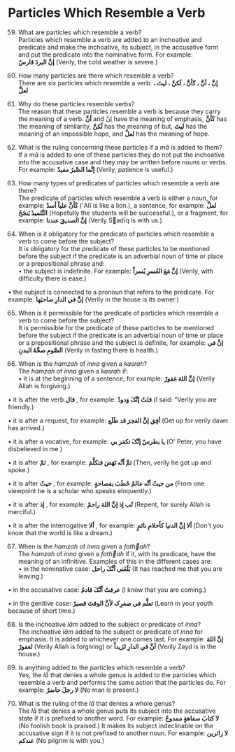Particles Which Resemble a Verb
===============================

59. What are particles which resemble a verb?  
 Particles which resemble a verb are added to an inchoative and
predicate and make the inchoative, its subject, in the accusative form
and put the predicate into the nominative form. For example:  
**إنَّ البردَ قارسٌ** (Verily, the cold weather is severe.)

60. How many particles are there which resemble a verb?  
 There are six particles which resemble a verb: **إنَّ ، أنَّ ، کَأنَّ ،
لَکنَّ ، لیتَ ، لعلَّ**

61. Why do these particles resemble verbs?  
 The reason that these particles resemble a verb is because they carry
the meaning of a verb. **أنَّ** and إنَّ have the meaning of emphasis,
**کَأنَّ** has the meaning of similarity, **لَکنَّ** has the meaning of
but, **لیتَ** has the meaning of an impossible hope, and **لعلَّ** has
the meaning of hope.

62. What is the ruling concerning these particles if a *mā* is added to
them?  
 If a *mā* is added to one of these particles they do not put the
inchoative into the accusative case and they may be written before nouns
or verbs. For example: **إنَّما الصَّبرُ مفیدٌ** (Verily, patience is
useful.)

63. How many types of predicates of particles which resemble a verb are
there?  
 The predicate of particles which resemble a verb is either a noun, for
example: **کَأنَّ علیاً أسدٌ** ('Alī is like a lion.), a sentence, for
example: **لعلَّ التِّلمیذَ یَنجَحُ** (Hopefully the students will be
successful.), or a fragment, for example: **إنَّ الصدیقَ عندنا** (Verily
Sadīq is with us.)

64. When is it obligatory for the predicate of particles which resemble
a verb to come before the subject?  
 It is obligatory for the predicate of these particles to be mentioned
before the subject if the predicate is an adverbial noun of time or
place or a prepositional phrase and:  
 • the subject is indefinite. For example: **إنَّ مَعَ العُسرِ یُسراً**
(Verily, with difficulty there is ease.)

• the subject is connected to a pronoun that refers to the predicate.
For example: **إنَّ في الدارِ صاحبَها** (Verily in the house is its
owner.)

65. When is it permissible for the predicate of particles which resemble
a verb to come before the subject?  
 It is permissible for the predicate of these particles to be mentioned
before the subject if the predicate is an adverbial noun of time or
place or a prepositional phrase and the subject is definite, for
example: **إنَّ في الصَّومِ صحَّةَ البدنِ** (Verily in fasting there is
health.)

66. When is the *hamzah* of *inna* given a *kasrah*?  
 The *hamzah* of *inna* given a *kasrah* if:  
 • it is at the beginning of a sentence, for example: **إنَّ اللهَ
غفورٌ** (Verily Allah is forgiving.)

• it is after the verb **قال** , for example: **قلتُ إنَّکَ وَدودٌ** (I
said: “Verily you are friendly.)

• it is after a request, for example: **أفِق إنَّ الفجرَ قد طَلَع** (Get
up for verily dawn has arrived.)

• it is after a vocative, for example: **یا بطرسٌ إنَّکَ تکفر بي** (O'
Peter, you have disbelieved in me.)

• it is after **ثمّ** , for example: **ثمَّ أنَّه نَهَضَ فتکلَّمَ**
(Then, verily he got up and spoke.)

• it is after **حیثُ** , for example: **من حیثُ أنَّه عالمٌ خَطَبَ
بفصاحةٍ** (From one viewpoint he is a scholar who speaks eloquently.)

• it is after **إذ** , for example: **تُب إذ إنَّ اللهَ راحمٌ** (Repent,
for surely Allah is merciful.)

• it is after the interrogative **ألا** , for example: **ألا إنَّ الدنیا
کأحلامِ نائمٍ** (Don't you know that the world is like a dream.)

67. When is the *hamzah* of *inna* given a *fathah*?  
 The *hamzah* of *inna* given a *fathah* if it, with its predicate,
have the meaning of an infinitive. Examples of this in the different
cases are:  
 • in the nominative case: **بَلَغَني أنَّکَ راحل** (It has reached me
that you are leaving.)

• in the accusative case: **عرفتُ أنَّکَ قادمٌ** (I know that you are
coming.)

• in the genitive case: **تعلَّم في صغرِک لأنَّ الوقتَ قصیرٌ** (Learn in
your youth because of short time.)

68. Is the inchoative *lām* added to the subject or predicate of
*inna*?  
 The inchoative *lām* added to the subject or predicate of *inna* for
emphasis. It is added to whichever one comes last. For example: **إنَّ
اللهَ لغفورٌ** (Verily Allah is forgiving) or **أنَّ في الدارِ لزَیداً**
(Verily Zayd is in the house.)

69. Is anything added to the particles which resemble a verb?  
 Yes, the *lā* that denies a whole genus is added to the particles which
resemble a verb and performs the same action that the particles do. For
example: **لا رجلَ حاضرٌ** (No man is present.)

70. What is the ruling of the *lā* that denies a whole genus?  
 The *lā* that denies a whole genus puts its subject into the accusative
state if it is prefixed to another word. For example: **لا کتابَ سفاهةٍ
ممدوحٌ** (No foolish book is praised.) It makes its subject indeclinable
on the accusative sign if it is not prefixed to another noun. For
example: **لا زائرین عندکم** (No pilgrim is with you.)


